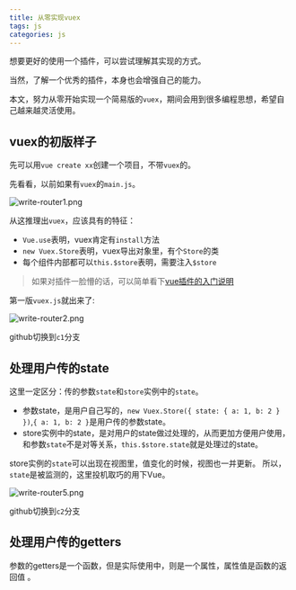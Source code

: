 ```yaml
---
title: 从零实现vuex
tags: js
categories: js
---
```


想要更好的使用一个插件，可以尝试理解其实现的方式。

当然，了解一个优秀的插件，本身也会增强自己的能力。

本文，努力从零开始实现一个简易版的`vuex`，期间会用到很多编程思想，希望自己越来越灵活使用。

## vuex的初版样子

先可以用`vue create xx`创建一个项目，不带`vuex`的。  

先看看，以前如果有`vuex`的`main.js`。

![write-router1.png](https://blog-huahua.oss-cn-beijing.aliyuncs.com/blog/code/write-router1.png)

从这推理出`vuex`，应该具有的特征：

- `Vue.use`表明，vuex肯定有`install`方法
- `new Vuex.Store`表明，vuex导出对象里，有个`Store`的类
- 每个组件内部都可以`this.$store`表明，需要注入`$store`

> 如果对插件一脸懵的话，可以简单看下[vue插件的入门说明](https://juejin.cn/post/6899639171124559886)

第一版`vuex.js`就出来了:

![write-router2.png](https://blog-huahua.oss-cn-beijing.aliyuncs.com/blog/code/write-router2.png)

github切换到`c1`分支

<!-- TODO:prototype需要优化 -->

## 处理用户传的state

这里一定区分：传的参数`state`和`store`实例中的`state`。

- 参数state，是用户自己写的，`new Vuex.Store({ state: { a: 1, b: 2 } })`,`{ a: 1, b: 2 }`是用户传的参数state。
- store实例中的state，是对用户的state做过处理的，从而更加方便用户使用，和参数`state`不是对等关系，`this.$store.state`就是处理过的state。

store实例的`state`可以出现在视图里，值变化的时候，视图也一并更新。
所以，`state`是被监测的，这里投机取巧的用下Vue。

![write-router5.png](https://blog-huahua.oss-cn-beijing.aliyuncs.com/blog/code/write-router5.png)

github切换到`c2`分支

<!-- TODO：state的处理需要优化 -->

## 处理用户传的getters

参数的getters是一个函数，但是实际使用中，则是一个属性，属性值是函数的返回值 。
